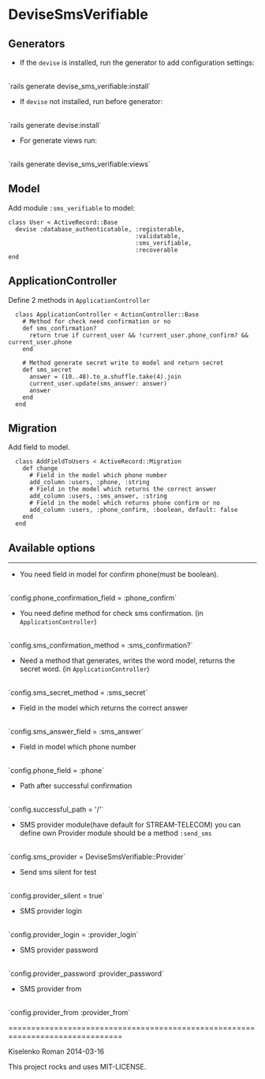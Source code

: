 # DeviseSmsVerifiable #

## Generators ##

* If the `devise` is installed, run the generator to add configuration settings:
<br>
`rails generate devise_sms_verifiable:install`

* If `devise` not installed, run before generator:
<br>
`rails generate devise:install`

* For generate views run:
<br>
`rails generate devise_sms_verifiable:views`

## Model ##

Add module `:sms_verifiable` to model:
```
class User < ActiveRecord::Base
  devise :database_authenticatable, :registerable,
                                    :validatable,
                                    :sms_verifiable,
                                    :recoverable
end
```
## ApplicationController ##

Define 2 methods in `ApplicationController`
```
  class ApplicationController < ActionController::Base
    # Method for check need confirmation or no
    def sms_confirmation?
      return true if current_user && !current_user.phone_confirm? && current_user.phone
    end

    # Method generate secret write to model and return secret
    def sms_secret
      answer = (10..48).to_a.shuffle.take(4).join
      current_user.update(sms_answer: answer)
      answer
    end
  end
```
## Migration ##

Add field to model.
```
  class AddFieldToUsers < ActiveRecord::Migration
    def change
      # Field in the model which phone number
      add_column :users, :phone, :string
      # Field in the model which returns the correct answer
      add_column :users, :sms_answer, :string
      # Field in the model which returns phone confirm or no
      add_column :users, :phone_confirm, :boolean, default: false
    end
  end
```
## Available options ##

* * *

* You need field in model for confirm phone(must be boolean).
<br>
`config.phone_confirmation_field = :phone_confirm`

* You need define method for check sms confirmation. (in `ApplicationController`)
<br>
`config.sms_confirmation_method = :sms_confirmation?`

* Need a method that generates, writes the word model, returns the secret word. (in `ApplicationController`)
<br>
`config.sms_secret_method = :sms_secret`

* Field in the model which returns the correct answer
<br>
`config.sms_answer_field = :sms_answer`

* Field in model which phone number
<br>
`config.phone_field = :phone`

* Path after successful confirmation
<br>
`config.successful_path = '/'`

* SMS provider module(have default for STREAM-TELECOM) you can define own
Provider module should be a method `:send_sms`
<br>
`config.sms_provider = DeviseSmsVerifiable::Provider`

* Send sms silent for test
<br>
`config.provider_silent = true`

* SMS provider login
<br>
`config.provider_login = :provider_login`

* SMS provider password
<br>
`config.provider_password :provider_password`

* SMS provider from
<br>
`config.provider_from :provider_from`

===============================================================================

Kiselenko Roman 2014-03-16

This project rocks and uses MIT-LICENSE.

